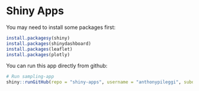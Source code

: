 # Shiny Apps

You may need to install some packages first:
```r
install.packagesy(shiny)
install.packages(shinydashboard)
install.packages(leaflet)
install.packages(plotly)
```

You can run this app directly from github:
```r
# Run sampling-app
shiny::runGitHub(repo = "shiny-apps", username = "anthonypileggi", subdir = "sampling-app")
```
